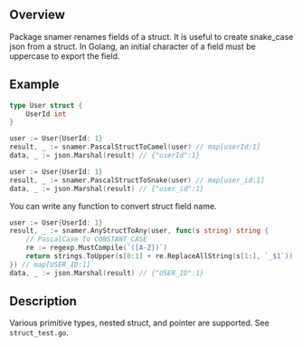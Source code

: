 
## Overview

Package snamer renames fields of a struct. It is useful to create snake_case json from a struct. In Golang, an initial character of a field must be uppercase to export the field.

## Example
```go
type User struct {
	UserId int
}
```

```go
user := User{UserId: 1}
result, _ := snamer.PascalStructToCamel(user) // map[userId:1]
data, _ := json.Marshal(result) // {"userId":1}
```

```go
user := User{UserId: 1}
result, _ := snamer.PascalStructToSnake(user) // map[user_id:1]
data, _ := json.Marshal(result) // {"user_id":1}
```

You can write any function to convert struct field name.
```go
user := User{UserId: 1}
result, _ := snamer.AnyStructToAny(user, func(s string) string {
    // PascalCase To CONSTANT_CASE
    re := regexp.MustCompile(`([A-Z])`)
    return strings.ToUpper(s[0:1] + re.ReplaceAllString(s[1:], `_$1`))
}) // map[USER_ID:1]
data, _ := json.Marshal(result) // {"USER_ID":1}
```

## Description
Various primitive types, nested struct, and pointer are supported.
See `struct_test.go`.